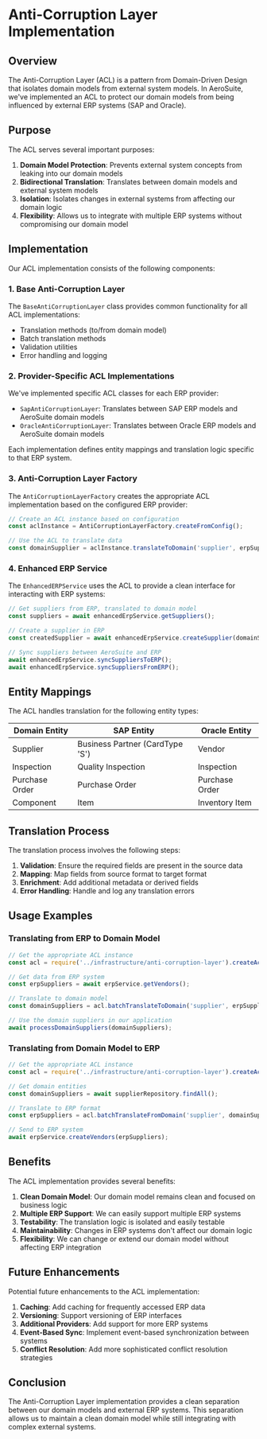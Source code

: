 # Anti-Corruption Layer Implementation

## Overview

The Anti-Corruption Layer (ACL) is a pattern from Domain-Driven Design that isolates domain models from external system models. In AeroSuite, we've implemented an ACL to protect our domain models from being influenced by external ERP systems (SAP and Oracle).

## Purpose

The ACL serves several important purposes:

1. **Domain Model Protection**: Prevents external system concepts from leaking into our domain models
2. **Bidirectional Translation**: Translates between domain models and external system models
3. **Isolation**: Isolates changes in external systems from affecting our domain logic
4. **Flexibility**: Allows us to integrate with multiple ERP systems without compromising our domain model

## Implementation

Our ACL implementation consists of the following components:

### 1. Base Anti-Corruption Layer

The `BaseAntiCorruptionLayer` class provides common functionality for all ACL implementations:

- Translation methods (to/from domain model)
- Batch translation methods
- Validation utilities
- Error handling and logging

### 2. Provider-Specific ACL Implementations

We've implemented specific ACL classes for each ERP provider:

- `SapAntiCorruptionLayer`: Translates between SAP ERP models and AeroSuite domain models
- `OracleAntiCorruptionLayer`: Translates between Oracle ERP models and AeroSuite domain models

Each implementation defines entity mappings and translation logic specific to that ERP system.

### 3. Anti-Corruption Layer Factory

The `AntiCorruptionLayerFactory` creates the appropriate ACL implementation based on the configured ERP provider:

```javascript
// Create an ACL instance based on configuration
const aclInstance = AntiCorruptionLayerFactory.createFromConfig();

// Use the ACL to translate data
const domainSupplier = aclInstance.translateToDomain('supplier', erpSupplier);
```

### 4. Enhanced ERP Service

The `EnhancedERPService` uses the ACL to provide a clean interface for interacting with ERP systems:

```javascript
// Get suppliers from ERP, translated to domain model
const suppliers = await enhancedErpService.getSuppliers();

// Create a supplier in ERP
const createdSupplier = await enhancedErpService.createSupplier(domainSupplier);

// Sync suppliers between AeroSuite and ERP
await enhancedErpService.syncSuppliersToERP();
await enhancedErpService.syncSuppliersFromERP();
```

## Entity Mappings

The ACL handles translation for the following entity types:

| Domain Entity | SAP Entity | Oracle Entity |
|---------------|------------|--------------|
| Supplier | Business Partner (CardType 'S') | Vendor |
| Inspection | Quality Inspection | Inspection |
| Purchase Order | Purchase Order | Purchase Order |
| Component | Item | Inventory Item |

## Translation Process

The translation process involves the following steps:

1. **Validation**: Ensure the required fields are present in the source data
2. **Mapping**: Map fields from source format to target format
3. **Enrichment**: Add additional metadata or derived fields
4. **Error Handling**: Handle and log any translation errors

## Usage Examples

### Translating from ERP to Domain Model

```javascript
// Get the appropriate ACL instance
const acl = require('../infrastructure/anti-corruption-layer').createAcl();

// Get data from ERP system
const erpSuppliers = await erpService.getVendors();

// Translate to domain model
const domainSuppliers = acl.batchTranslateToDomain('supplier', erpSuppliers);

// Use the domain suppliers in our application
await processDomainSuppliers(domainSuppliers);
```

### Translating from Domain Model to ERP

```javascript
// Get the appropriate ACL instance
const acl = require('../infrastructure/anti-corruption-layer').createAcl();

// Get domain entities
const domainSuppliers = await supplierRepository.findAll();

// Translate to ERP format
const erpSuppliers = acl.batchTranslateFromDomain('supplier', domainSuppliers);

// Send to ERP system
await erpService.createVendors(erpSuppliers);
```

## Benefits

The ACL implementation provides several benefits:

1. **Clean Domain Model**: Our domain model remains clean and focused on business logic
2. **Multiple ERP Support**: We can easily support multiple ERP systems
3. **Testability**: The translation logic is isolated and easily testable
4. **Maintainability**: Changes in ERP systems don't affect our domain logic
5. **Flexibility**: We can change or extend our domain model without affecting ERP integration

## Future Enhancements

Potential future enhancements to the ACL implementation:

1. **Caching**: Add caching for frequently accessed ERP data
2. **Versioning**: Support versioning of ERP interfaces
3. **Additional Providers**: Add support for more ERP systems
4. **Event-Based Sync**: Implement event-based synchronization between systems
5. **Conflict Resolution**: Add more sophisticated conflict resolution strategies

## Conclusion

The Anti-Corruption Layer implementation provides a clean separation between our domain models and external ERP systems. This separation allows us to maintain a clean domain model while still integrating with complex external systems. 